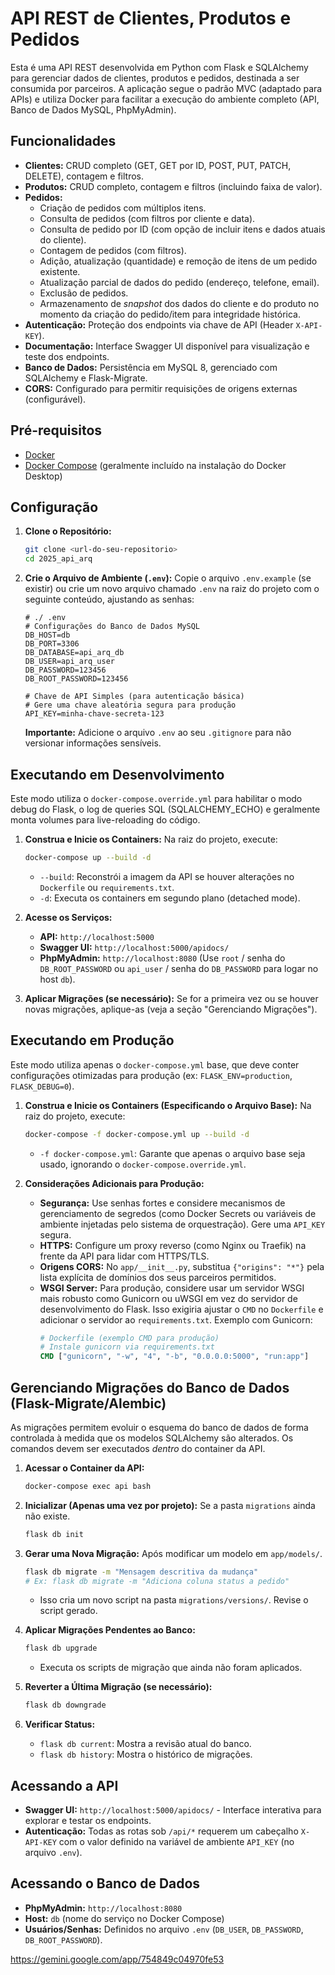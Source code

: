# API REST de Clientes, Produtos e Pedidos

Esta é uma API REST desenvolvida em Python com Flask e SQLAlchemy para gerenciar dados de clientes, produtos e pedidos, destinada a ser consumida por parceiros. A aplicação segue o padrão MVC (adaptado para APIs) e utiliza Docker para facilitar a execução do ambiente completo (API, Banco de Dados MySQL, PhpMyAdmin).

## Funcionalidades

* **Clientes:** CRUD completo (GET, GET por ID, POST, PUT, PATCH, DELETE), contagem e filtros.
* **Produtos:** CRUD completo, contagem e filtros (incluindo faixa de valor).
* **Pedidos:**
    * Criação de pedidos com múltiplos itens.
    * Consulta de pedidos (com filtros por cliente e data).
    * Consulta de pedido por ID (com opção de incluir itens e dados atuais do cliente).
    * Contagem de pedidos (com filtros).
    * Adição, atualização (quantidade) e remoção de itens de um pedido existente.
    * Atualização parcial de dados do pedido (endereço, telefone, email).
    * Exclusão de pedidos.
    * Armazenamento de *snapshot* dos dados do cliente e do produto no momento da criação do pedido/item para integridade histórica.
* **Autenticação:** Proteção dos endpoints via chave de API (Header `X-API-KEY`).
* **Documentação:** Interface Swagger UI disponível para visualização e teste dos endpoints.
* **Banco de Dados:** Persistência em MySQL 8, gerenciado com SQLAlchemy e Flask-Migrate.
* **CORS:** Configurado para permitir requisições de origens externas (configurável).

## Pré-requisitos

* [Docker](https://docs.docker.com/get-docker/)
* [Docker Compose](https://docs.docker.com/compose/install/) (geralmente incluído na instalação do Docker Desktop)

## Configuração

1.  **Clone o Repositório:**
    ```bash
    git clone <url-do-seu-repositorio>
    cd 2025_api_arq
    ```

2.  **Crie o Arquivo de Ambiente (`.env`):**
    Copie o arquivo `.env.example` (se existir) ou crie um novo arquivo chamado `.env` na raiz do projeto com o seguinte conteúdo, ajustando as senhas:

    ```dotenv
    # ./ .env
    # Configurações do Banco de Dados MySQL
    DB_HOST=db
    DB_PORT=3306
    DB_DATABASE=api_arq_db
    DB_USER=api_arq_user
    DB_PASSWORD=123456
    DB_ROOT_PASSWORD=123456
    
    # Chave de API Simples (para autenticação básica)
    # Gere uma chave aleatória segura para produção
    API_KEY=minha-chave-secreta-123
    ```
    **Importante:** Adicione o arquivo `.env` ao seu `.gitignore` para não versionar informações sensíveis.

## Executando em Desenvolvimento

Este modo utiliza o `docker-compose.override.yml` para habilitar o modo debug do Flask, o log de queries SQL (SQLALCHEMY_ECHO) e geralmente monta volumes para live-reloading do código.

1.  **Construa e Inicie os Containers:**
    Na raiz do projeto, execute:
    ```bash
    docker-compose up --build -d
    ```
    * `--build`: Reconstrói a imagem da API se houver alterações no `Dockerfile` ou `requirements.txt`.
    * `-d`: Executa os containers em segundo plano (detached mode).

2.  **Acesse os Serviços:**
    * **API:** `http://localhost:5000`
    * **Swagger UI:** `http://localhost:5000/apidocs/`
    * **PhpMyAdmin:** `http://localhost:8080` (Use `root` / senha do `DB_ROOT_PASSWORD` ou `api_user` / senha do `DB_PASSWORD` para logar no host `db`).

3.  **Aplicar Migrações (se necessário):**
    Se for a primeira vez ou se houver novas migrações, aplique-as (veja a seção "Gerenciando Migrações").

## Executando em Produção

Este modo utiliza apenas o `docker-compose.yml` base, que deve conter configurações otimizadas para produção (ex: `FLASK_ENV=production`, `FLASK_DEBUG=0`).

1.  **Construa e Inicie os Containers (Especificando o Arquivo Base):**
    Na raiz do projeto, execute:
    ```bash
    docker-compose -f docker-compose.yml up --build -d
    ```
    * `-f docker-compose.yml`: Garante que apenas o arquivo base seja usado, ignorando o `docker-compose.override.yml`.

2.  **Considerações Adicionais para Produção:**
    * **Segurança:** Use senhas fortes e considere mecanismos de gerenciamento de segredos (como Docker Secrets ou variáveis de ambiente injetadas pelo sistema de orquestração). Gere uma `API_KEY` segura.
    * **HTTPS:** Configure um proxy reverso (como Nginx ou Traefik) na frente da API para lidar com HTTPS/TLS.
    * **Origens CORS:** No `app/__init__.py`, substitua `{"origins": "*"}` pela lista explícita de domínios dos seus parceiros permitidos.
    * **WSGI Server:** Para produção, considere usar um servidor WSGI mais robusto como Gunicorn ou uWSGI em vez do servidor de desenvolvimento do Flask. Isso exigiria ajustar o `CMD` no `Dockerfile` e adicionar o servidor ao `requirements.txt`. Exemplo com Gunicorn:
        ```dockerfile
        # Dockerfile (exemplo CMD para produção)
        # Instale gunicorn via requirements.txt
        CMD ["gunicorn", "-w", "4", "-b", "0.0.0.0:5000", "run:app"]
        ```

## Gerenciando Migrações do Banco de Dados (Flask-Migrate/Alembic)

As migrações permitem evoluir o esquema do banco de dados de forma controlada à medida que os modelos SQLAlchemy são alterados. Os comandos devem ser executados *dentro* do container da API.

1.  **Acessar o Container da API:**
    ```bash
    docker-compose exec api bash
    ```

2.  **Inicializar (Apenas uma vez por projeto):**
    Se a pasta `migrations` ainda não existe.
    ```bash
    flask db init
    ```

3.  **Gerar uma Nova Migração:**
    Após modificar um modelo em `app/models/`.
    ```bash
    flask db migrate -m "Mensagem descritiva da mudança"
    # Ex: flask db migrate -m "Adiciona coluna status a pedido"
    ```
    * Isso cria um novo script na pasta `migrations/versions/`. Revise o script gerado.

4.  **Aplicar Migrações Pendentes ao Banco:**
    ```bash
    flask db upgrade
    ```
    * Executa os scripts de migração que ainda não foram aplicados.

5.  **Reverter a Última Migração (se necessário):**
    ```bash
    flask db downgrade
    ```

6.  **Verificar Status:**
    * `flask db current`: Mostra a revisão atual do banco.
    * `flask db history`: Mostra o histórico de migrações.

## Acessando a API

* **Swagger UI:** `http://localhost:5000/apidocs/` - Interface interativa para explorar e testar os endpoints.
* **Autenticação:** Todas as rotas sob `/api/*` requerem um cabeçalho `X-API-KEY` com o valor definido na variável de ambiente `API_KEY` (no arquivo `.env`).

## Acessando o Banco de Dados

* **PhpMyAdmin:** `http://localhost:8080`
* **Host:** `db` (nome do serviço no Docker Compose)
* **Usuários/Senhas:** Definidos no arquivo `.env` (`DB_USER`, `DB_PASSWORD`, `DB_ROOT_PASSWORD`).

https://gemini.google.com/app/754849c04970fe53
